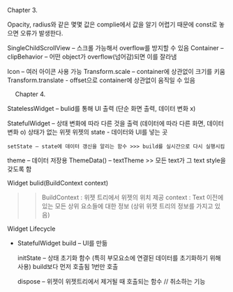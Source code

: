 Chapter 3.

Opacity, radius와 같은 몇몇 값은 complie에서 값을 알기 어렵기 때문에 const로 놓으면 오류가 발생한다.

SingleChildScrollView – 스크롤 가능해서 overflow를 방지할 수 있음
Container – clipBehavior – 어떤 object가 overflow(넘어감)되면 이를 잘라냄


Icon – 여러 아이콘 사용 가능
Transform.scale – container에 상관없이 크기를 키움
Transform.translate - offset으로 container에 상관없이 움직일 수 있음

 
Chapter 4.

StatelessWidget – bulid를 통해 UI 출력 (단순 화면 출력, 데이터 변화 x)

StatefulWidget – 상태 변화에 따라 다른 것을 출력 (데이터에 따라 다른 화면, 데이터 변화 o)
	상태가 없는 위젯
	위젯의 state - 데이터와 UI를 넣는 곳
	
	setState – state에 데이터 갱신을 알리는 함수 >>> build를 실시간으로 다시 실행시킴 


theme – 데이터 저장용
	ThemeData() – textTheme >> 모든 text가 그 text style을 갖도록 함


Widget bulid(BuildContext context) 
>>BuildContext : 위젯 트리에서 위젯의 위치 제공
>> context : Text 이전에 있는 모든 상위 요소들에 대한 정보 (상위 위젯 트리의 정보를 가지고 있음)


Widget Lifecycle 
- StatefulWidget
	build – UI를 만듦

	initState – 상태 초기화 함수 (특히 부모요소에 연결된 데이터를 초기화하기 위해 사용)
		build보다 먼저 호출됨
1번만 호출
	
	dispose – 위젯이 위젯트리에서 제거될 때 호출되는 함수 // 취소하는 기능
